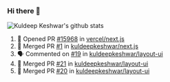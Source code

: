 ### Hi there 👋

<!--
**kuldeepkeshwar/kuldeepkeshwar** is a ✨ _special_ ✨ repository because its `README.md` (this file) appears on your GitHub profile.

Here are some ideas to get you started:

- 🔭 I’m currently working on ...
- 🌱 I’m currently learning ...
- 👯 I’m looking to collaborate on ...
- 🤔 I’m looking for help with ...
- 💬 Ask me about ...
- 📫 How to reach me: ...
- 😄 Pronouns: ...
- ⚡ Fun fact: ...
-->
![Kuldeep Keshwar's github stats](https://github-readme-stats.vercel.app/api?username=kuldeepkeshwar&show_icons=true)

<!--START_SECTION:activity-->
1. 💪 Opened PR [#15968](https://github.com//vercel/next.js/pull/15968) in [vercel/next.js](https://github.com//vercel/next.js)
2. 🎉 Merged PR [#1](https://github.com//kuldeepkeshwar/next.js/pull/1) in [kuldeepkeshwar/next.js](https://github.com//kuldeepkeshwar/next.js)
3. 🗣 Commented on [#19](https://github.com//kuldeepkeshwar/layout-ui/issues/19) in [kuldeepkeshwar/layout-ui](https://github.com//kuldeepkeshwar/layout-ui)
4. 🎉 Merged PR [#21](https://github.com//kuldeepkeshwar/layout-ui/pull/21) in [kuldeepkeshwar/layout-ui](https://github.com//kuldeepkeshwar/layout-ui)
5. 🎉 Merged PR [#20](https://github.com//kuldeepkeshwar/layout-ui/pull/20) in [kuldeepkeshwar/layout-ui](https://github.com//kuldeepkeshwar/layout-ui)
<!--END_SECTION:activity-->
